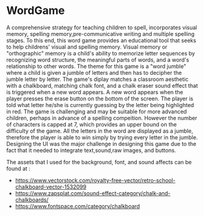 # WordGame

A comprehensive strategy for teaching children to spell, incorporates visual memory, spelling memory,pre-communicative writing and multiple spelling stages. To this end, this word game provides an educational tool that seeks to help childrens' visual and spelling memory. Visual memory or "orthographic" memory is a child's ability to memorize letter sequences by recognizing word structure, the meaningful parts of words, and a word's relationship to other words. The theme for this game is a "word jumble" where a child is given a jumble of letters and then has to decipher the jumble letter by letter. The game's diplay matches a classroom aesthetic with a chalkboard, matching chalk font, and a chalk eraser sound effect that is triggered when a new word appears. A new word appears when the player presses the erase button on the bottom of the screen. The player is told what letter he/she is currently guessing by the letter being highlighted in red. The game is challenging and may be suitable for more advanced children, perhaps in advance of a spelling compeition. However the number of characters is capped at 7, which provides an upper bound on the difficulty of the game. All the letters in the word are displayed as a jumble, therefore the player is able to win simply by trying every letter in the jumble. Designing the UI was the major challenge in designing this game due to the fact that it needed to integrate text,sound,raw images, and buttons.

 The assets that I used for the background, font, and sound affects can be found at :  


* https://www.vectorstock.com/royalty-free-vector/retro-school-chalkboard-vector-1532099
* https://www.zapsplat.com/sound-effect-category/chalk-and-chalkboards/
* https://www.fontspace.com/category/chalkboard
